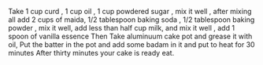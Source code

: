 Take 1 cup curd , 1 cup oil , 1 cup powdered sugar , mix it well , after mixing all add 2 cups of maida, 
1/2 tablespoon baking soda , 1/2 tablespoon baking powder , mix it well,  add less than half cup milk,
 and mix it well , add 1 spoon of vanilla essence Then Take aluminuum cake pot and grease it with oil,
 Put the batter in the pot and add some badam in it and put to heat for 30 minutes 
 After thirty minutes your cake is ready eat. 